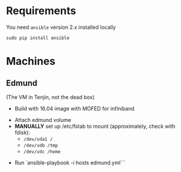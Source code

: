 # Requirements

You need `ansible` version 2.x installed locally

    sudo pip install ansible

# Machines

## Edmund

(The VM in Tenjin, not the dead box)

- Build with 16.04 image with MOFED for infiniband
* Attach edmund volume
* **MANUALLY** set up /etc/fstab to mount (approximately, check with fdisk):
    - `/dev/vda1 /`
    * `/dev/vdb /tmp`
    * `/dev/vdc /home`
- Run `ansible-playbook -i hosts edmund.yml```
